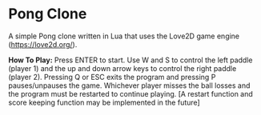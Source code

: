 Pong Clone
=================

A simple Pong clone written in Lua that uses the Love2D game engine (https://love2d.org/).

**How To Play:**
Press ENTER to start. Use W and S to control the left paddle (player 1) and the up and down arrow keys to control the right paddle (player 2). Pressing Q or ESC exits the program and pressing P pauses/unpauses the game. Whichever player misses the ball losses and the program must be restarted to continue playing. [A restart function and score keeping function may be implemented in the future]
